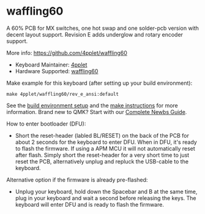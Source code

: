 # waffling60

A 60% PCB for MX switches, one hot swap and one solder-pcb version with decent layout support. Revision E adds underglow and rotary encoder support.

More info: https://github.com/4pplet/waffling60

* Keyboard Maintainer: [4pplet](https://github.com/4pplet)
* Hardware Supported: [waffling60](https://github.com/4pplet/waffling60)

Make example for this keyboard (after setting up your build environment):

    make 4pplet/waffling60/rev_e_ansi:default

See the [build environment setup](https://docs.qmk.fm/#/getting_started_build_tools) and the [make instructions](https://docs.qmk.fm/#/getting_started_make_guide) for more information. Brand new to QMK? Start with our [Complete Newbs Guide](https://docs.qmk.fm/#/newbs).

How to enter bootloader (DFU):
* Short the reset-header (labled BL/RESET) on the back of the PCB for about 2 seconds for the keyboard to enter DFU. When in DFU, it's ready to flash the firmware. If using a APM MCU it will not automatically reset after flash. Simply short the reset-header for a very short time to just reset the PCB, alternatively unplug and repluck the USB-cable to the keyboard.

Alternative option if the firmware is already pre-flashed:
* Unplug your keyboard, hold down the Spacebar and B at the same time, plug in your keyboard and wait a second before releasing the keys. The keyboard will enter DFU and is ready to flash the firmware.
